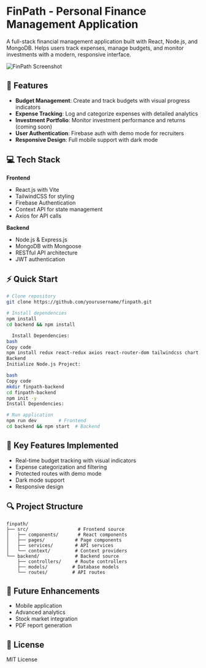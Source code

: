 # FinPath - Personal Finance Management Application

A full-stack financial management application built with React, Node.js, and MongoDB. Helps users track expenses, manage budgets, and monitor investments with a modern, responsive interface.

![FinPath Screenshot](screenshot_url)

## 🚀 Features

- **Budget Management**: Create and track budgets with visual progress indicators
- **Expense Tracking**: Log and categorize expenses with detailed analytics
- **Investment Portfolio**: Monitor investment performance and returns (coming soon)
- **User Authentication**: Firebase auth with demo mode for recruiters
- **Responsive Design**: Full mobile support with dark mode

## 💻 Tech Stack

**Frontend**
- React.js with Vite
- TailwindCSS for styling
- Firebase Authentication
- Context API for state management
- Axios for API calls

**Backend**
- Node.js & Express.js
- MongoDB with Mongoose
- RESTful API architecture
- JWT authentication

## ⚡ Quick Start

```bash
# Clone repository
git clone https://github.com/yourusername/finpath.git

# Install dependencies
npm install
cd backend && npm install

  Install Dependencies:
bash
Copy code
npm install redux react-redux axios react-router-dom tailwindcss chart.js
Backend
Initialize Node.js Project:

bash
Copy code
mkdir finpath-backend
cd finpath-backend
npm init -y
Install Dependencies:

# Run application
npm run dev        # Frontend
cd backend && npm start  # Backend
```

## 🌟 Key Features Implemented

- Real-time budget tracking with visual indicators
- Expense categorization and filtering
- Protected routes with demo mode
- Dark mode support
- Responsive design

## 🔍 Project Structure

```
finpath/
├── src/                  # Frontend source
│   ├── components/       # React components
│   ├── pages/           # Page components
│   ├── services/        # API services
│   └── context/         # Context providers
└── backend/             # Backend source
    ├── controllers/     # Route controllers
    ├── models/         # Database models
    └── routes/         # API routes
```

## 🎯 Future Enhancements

- Mobile application
- Advanced analytics
- Stock market integration
- PDF report generation



## 📝 License

MIT License






